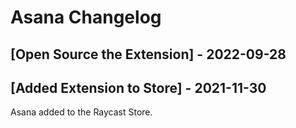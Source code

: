 # Asana Changelog

## [Open Source the Extension] - 2022-09-28

## [Added Extension to Store] - 2021-11-30

Asana added to the Raycast Store.
